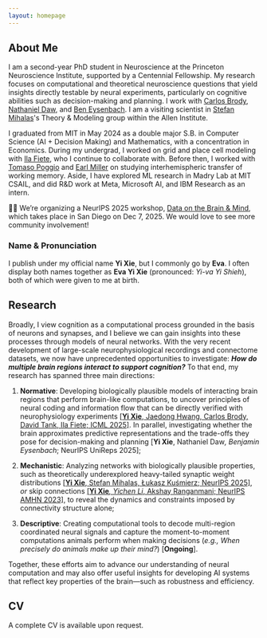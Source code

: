 ```yaml
---
layout: homepage
---
```


## About Me

I am a second-year PhD student in Neuroscience at the Princeton Neuroscience Institute, supported by a Centennial Fellowship. My research focuses on computational and theoretical neuroscience questions that yield insights directly testable by neural experiments, particularly on cognitive abilities such as decision-making and planning. I work with <a href="https://pni.princeton.edu/people/carlos-brody" targert=_blank>Carlos Brody</a>, <a href="https://psychology.princeton.edu/people/nathaniel-daw" targert=_blank>Nathaniel Daw</a>, and <a href="https://ben-eysenbach.github.io/" targert=_blank>Ben Eysenbach</a>. I am a visiting scientist in <a href="https://alleninstitute.org/person/stefan-mihalas/" target=_blank> Stefan Mihalas</a>'s Theory & Modeling group within the Allen Institute.

 I graduated from MIT in May 2024 as a double major S.B. in Computer Science (AI + Decision Making) and Mathematics, with a concentration in Economics. During my undergrad, I worked on grid and place cell modeling with <a href="https://fietelab.mit.edu/people/" target=_blank>Ila Fiete</a>, who I continue to collaborate with. Before then, I worked with <a href="https://mcgovern.mit.edu/profile/tomaso-poggio/" target=_blank>Tomaso Poggio</a> and <a href="https://ekmillerlab.mit.edu/earl-miller/" target=_blank>Earl Miller</a> on studying interhemispheric transfer of working memory. Aside, I have explored ML research in Madry Lab at MIT CSAIL, and did R&D work at Meta, Microsoft AI, and IBM Research as an intern. <br>

🧠💭 We’re organizing a NeurIPS 2025 workshop, <a href="https://data-brain-mind.github.io/" target=_blank>Data on the Brain & Mind</a>, which takes place in San Diego on Dec 7, 2025. We would love to see more community involvement! 

<!-- I currently work with Profs. <a href="https://brodylab.org/" target="_blank">Carlos Brody</a>, <a href="https://dawlab.princeton.edu/" target="_blank">Nathaniel Daw</a>, and <a href="https://ben-eysenbach.github.io/" target="_blank">Ben Eysenbach</a>, and collaborate with Prof. <a href="https://mcgovern.mit.edu/profile/ila-fiete/" target="_blank">Ila Fiete</a>. 
 -->

### Name & Pronunciation
I publish under my official name <b>Yi Xie</b>, but I commonly go by <b>Eva</b>. I often display both names together as <b>Eva Yi Xie</b> (pronounced: <em>Yi-va Yi Shieh</em>), both of which were given to me at birth.

## Research

<!-- My research seeks to understand <b>how multiple brain regions encode information and communicate with one another to coordinate the processes that allow us to interact with—and learn about—the world and ourselves</b>. These processes include navigating our surroundings and gathering information to make everyday decisions, which together shape <b>nearly all</b> of our daily activities and ultimately shape <em>who we are</em>. Yet, we still understand <em>remarkably little</em> about the neural mechanisms underlying these <em>fundamental</em> cognitive processes and behaviors. -->

Broadly, I view cognition as a computational process grounded in the basis of neurons and synapses, and I believe we can gain insights into these processes through models of neural networks. With the very recent development of large-scale neurophysiological recordings and connectome datasets, we now have unprecedented opportunities to investigate: <b><em>How do multiple brain regions interact to support cognition?</em></b>  To that end, my research has spanned three main directions:

1. <b>Normative</b>: Developing biologically plausible models of interacting brain regions that perform brain-like computations, to uncover principles of neural coding and information flow that can be directly verified with neurophysiology experiments <a href="https://minzsiure.github.io/multiregion-brain-model/" target="_blank">[<b>Yi Xie</b>, Jaedong Hwang, Carlos Brody, David Tank, Ila Fiete; ICML 2025]</a>. In parallel, investigating whether the brain approximates predictive representations and the trade-offs they pose for decision-making and planning <a href="#" style="pointer-events:none; cursor:default; text-decoration:none;">[<b>Yi Xie</b>, Nathaniel Daw<sup>*</sup>, Benjamin Eysenbach<sup>*</sup>; NeurIPS UniReps 2025]</a>;

2. <b>Mechanistic</b>: Analyzing networks with biologically plausible properties, such as theoretically underexplored heavy-tailed synaptic weight distributions <a href="http://arxiv.org/abs/2505.09816" target="_blank">[<b>Yi Xie</b>, Stefan Mihalas, Łukasz Kuśmierz; NeurIPS 2025]</a>, <em>or</em> skip connections <a href="https://openreview.net/forum?id=EJmgk8vXMQ" target="_blank">[<b>Yi Xie<sup>*</sup></b>, Yichen Li<sup>*</sup>, Akshay Ranganmani; NeurIPS AMHN 2023]</a>, to reveal the dynamics and constraints imposed by connectivity structure alone;

3. <b>Descriptive</b>: Creating computational tools to decode multi-region coordinated neural signals and capture the moment-to-moment computations animals perform when making decisions (<em>e.g., When precisely do animals make up their mind?</em>) <a href="#" style="pointer-events:none; cursor:default; text-decoration:none;">[<b>Ongoing</b>]</a>.

Together, these efforts aim to advance our understanding of neural computation and may also offer useful insights for developing AI systems that reflect key properties of the brain—such as robustness and efficiency.

<!-- I am interested in how population of neurons encodes information and participates in learning, memory, and other cognitive functions. Additionally, I am interested in exploring any low dimensional representations being shared across various tasks and/or organisms. I study this line of work through close collaboration with experimentalists, and keep an eye out for their potential applications in building intelligent systems or understanding neurological disorders. -->

<!-- ## Before Graduate School

During my undergrad study, I conducted my research as an MIT CBMM [UROP](https://cbmm.mit.edu/about/people/xie) with Prof. Tomaso Poggio (collab w/ Prof. Earl Miller), and Prof. Ila Fiete (collab w/ Princeton BRAIN CoGS, including Prof. David Tank & Prof. Carlos Brody). I am continuing the collaborative ties now as a research affiliate. Previously, I conducted ML research in Madry Lab at MIT CSAIL as a [SuperUROP](https://superurop.mit.edu/scholars/eva-yi-xie/), and did R&D work at Meta, Microsoft AI, and IBM Research as an intern.

Personally, I have been fortunate to benefit from learning opportunities and mentorships. Equity in education in my community and society at large is important to me. During my undergrad study, aside from leadership activities, I served on advisory boards/cabinet to provide insights to MIT President Sally Kornbluth, Dean Anantha Chandrakasan (School of Engineering), and MIT EECS leaderships in driving this goal.

I am happy to connect and engage in discussions related to my interests and beyond. Feel free to reach me at evayixie [at] princeton [dot] edu for any inquiry.  -->

<!-- <h2 id="research">Research Interests</h2>
Include but not limited to:
- <strong>Theoretical/Computational Neuroscience:<strong> learning, memory, cognition, population coding, attractor model.
- <strong>Machine Learning:<strong> biologically plausible learning system, AI Alignment and safe deployment. Exploring AI regulation + policy making.
- <strong>NeuroAI:<strong> A combo of both displines, where the brain inspires better learning algorithm, and AI aids our understanding of the brain.

I believe good research needs both the depth and breath of knowledge and understanding. This enables meaningful associations, and thus leads to breakthroughs. So, I am always open to new things :) Before <strong>CompNeuro<strong> and <strong>NeuroAI<strong>, I did research in <strong>Bionics<strong>, <strong>Nuclear Science<strong>, and <strong>Genomics<strong>. -->

## CV

A complete CV is available upon request.
<!-- [Last Updated Oct 27, 2024] See my CV <a href="Yi_Xie_Neuro.pdf" target="_blank">here</a>. -->

<!-- {% include_relative _includes/misc.md %} -->